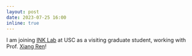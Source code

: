 ```yaml
---
layout: post
date: 2023-07-25 16:00
inline: true
---
```


I am joining [INK Lab](https://inklab.usc.edu/) at USC as a visiting graduate student, working with Prof. [Xiang Ren](https://shanzhenren.github.io/)!